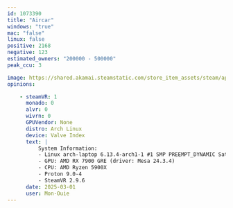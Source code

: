 ```yaml
---
id: 1073390
title: "Aircar"
windows: "true"
mac: "false"
linux: false
positive: 2168
negative: 123
estimated_owners: "200000 - 500000"
peak_ccu: 3

image: https://shared.akamai.steamstatic.com/store_item_assets/steam/apps/1073390/header.jpg?t=1574392904
opinions:

    - steamVR: 1
      monado: 0
      alvr: 0
      wivrn: 0
      GPUVendor: None
      distro: Arch Linux
      device: Valve Index
      text: |
          System Information:
          - Linux arch-laptop 6.13.4-arch1-1 #1 SMP PREEMPT_DYNAMIC Sat, 22 Feb 2025 00:37:05 +0000 x86_64 GNU/Linux
          - GPU: AMD RX 7900 GRE (driver: Mesa 24.3.4)
          - CPU: AMD Ryzen 5900X
          - Proton 9.0-4
          - SteamVR 2.9.6
      date: 2025-03-01
      user: Mon-Ouie
---
```

